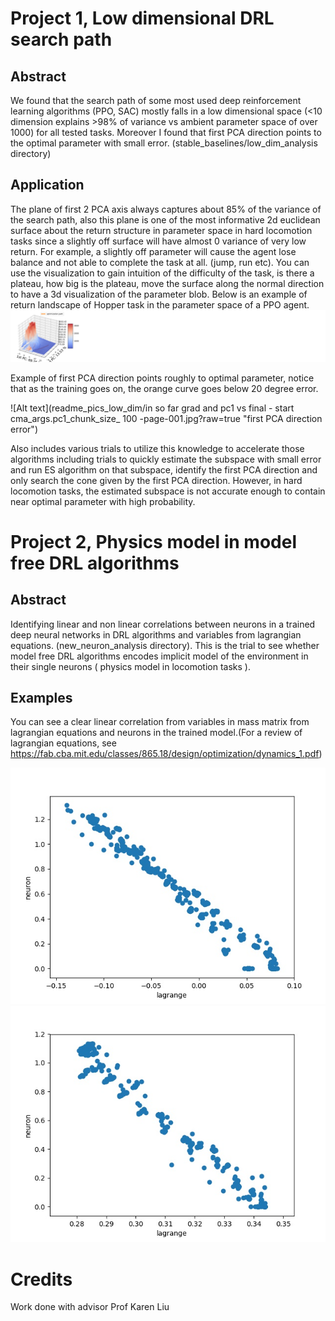 # Project 1, Low dimensional DRL search path

## Abstract
We found that the search path of some most used deep reinforcement learning algorithms (PPO, SAC) mostly falls in a low dimensional space (<10 dimension explains >98% of variance vs ambient parameter space of over 1000) for all tested tasks. Moreover I found that first PCA direction points to the optimal parameter with small error. (stable_baselines/low_dim_analysis directory)

## Application
The plane of first 2 PCA axis always captures about 85% of the variance of the search path, also this plane is one of the most informative 2d euclidean surface about the return structure in parameter space in hard locomotion tasks since a slightly off surface will have almost 0 variance of very low return. For example, a slightly off parameter will cause the agent lose balance and not able to complete the task at all. (jump, run etc). You can use the visualization to gain intuition of the difficulty of the task, is there a plateau, how big is the plateau, move the surface along the normal direction to have a 3d visualization of the parameter blob. Below is an example of return landscape of Hopper task in the parameter space of a PPO agent.
![Alt text](readme_pics_low_dim/parameterlandscape.jpg?raw=true "return landscape Hopper")

Example of first PCA direction points roughly to optimal parameter, notice that as the training goes on, the orange curve goes below 20 degree error.

![Alt text](readme_pics_low_dim/in so far grad and pc1 vs final - start cma_args.pc1_chunk_size_ 100 -page-001.jpg?raw=true "first PCA direction error")


Also includes various trials to utilize this knowledge to accelerate those algorithms including trials to quickly estimate the subspace with small error and run ES algorithm on that subspace, identify the first PCA direction and only search the cone given by the first PCA direction. However, in hard locomotion tasks, the estimated subspace is not accurate enough to contain near optimal parameter with high probability.


# Project 2, Physics model in model free DRL algorithms

## Abstract 
Identifying linear and non linear correlations between neurons in a trained deep neural networks in DRL algorithms and variables from lagrangian equations. (new_neuron_analysis directory). This is the trial to see whether model free DRL algorithms encodes implicit model of the environment in their single neurons ( physics model in locomotion tasks ).

## Examples
You can see a clear linear correlation from variables in mass matrix from lagrangian equations and neurons in the trained model.(For a review of lagrangian equations, see https://fab.cba.mit.edu/classes/865.18/design/optimization/dynamics_1.pdf)

![Alt text](readme_pics_lagrangian/M_index_155_VS_layer_1.0_neuron_142.0_linear_correlation-0.988610646842882_normalized_SSE_3.0919008977837885_Syy_136.51385498046875.jpg?raw=true "M155 VS neuron142")
![Alt text](readme_pics_lagrangian/M_index_1672_VS_layer_0.0_neuron_820.0_linear_correlation-0.9935707917551969_normalized_SSE_2.4381617239831384_Syy_190.22752380371094.jpg?raw=true "M1672 VS neuron820")

# Credits
Work done with advisor Prof Karen Liu
